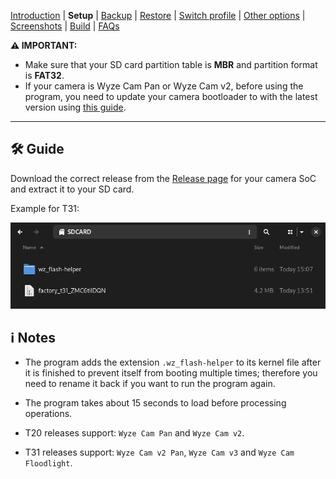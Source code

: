 [Introduction](README.md) | **Setup** | [Backup](README_backup.md) | [Restore](README_restore.md) | [Switch profile](README_switch_profile.md) | [Other options](README_other_options.md) | [Screenshots](README_screenshots.md) | [Build](README_build.md) | [FAQs](README_FAQs.md)



**⚠️ IMPORTANT:**
- Make sure that your SD card partition table is **MBR** and partition format is **FAT32**.
- If your camera is Wyze Cam Pan or Wyze Cam v2, before using the program, you need to update your camera bootloader to with the latest version using [this guide](https://github.com/gtxaspec/wz_mini_hacks/wiki/Setup-&-Installation).

-----

## 🛠️ Guide

Download the correct release from the [Release page](https://github.com/archandanime/wz_flash-helper/releases/latest) for your camera SoC and extract it to your SD card.

Example for T31:

![Alt text](https://raw.githubusercontent.com/archandanime/wz_flash-helper/main/images/setup_01.png)

## ℹ️ Notes

- The program adds the extension `.wz_flash-helper` to its kernel file after it is finished to prevent itself from booting multiple times; therefore you need to rename it back if you want to run the program again.

- The program takes about 15 seconds to load before processing operations.

- T20 releases support: `Wyze Cam Pan` and `Wyze Cam v2`.

- T31 releases support: `Wyze Cam v2 Pan`, `Wyze Cam v3` and `Wyze Cam Floodlight`.
